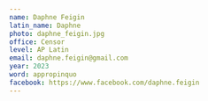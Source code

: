 ```yaml
---
name: Daphne Feigin
latin_name: Daphne
photo: daphne_feigin.jpg
office: Censor
level: AP Latin
email: daphne.feigin@gmail.com
year: 2023
word: appropinquo
facebook: https://www.facebook.com/daphne.feigin
---
```

